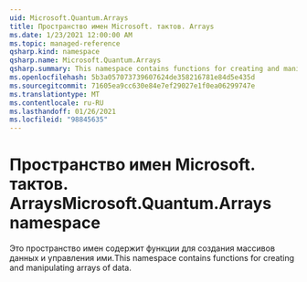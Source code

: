 ```yaml
---
uid: Microsoft.Quantum.Arrays
title: Пространство имен Microsoft. тактов. Arrays
ms.date: 1/23/2021 12:00:00 AM
ms.topic: managed-reference
qsharp.kind: namespace
qsharp.name: Microsoft.Quantum.Arrays
qsharp.summary: This namespace contains functions for creating and manipulating arrays of data.
ms.openlocfilehash: 5b3a057073739607624de358216781e84d5e435d
ms.sourcegitcommit: 71605ea9cc630e84e7ef29027e1f0ea06299747e
ms.translationtype: MT
ms.contentlocale: ru-RU
ms.lasthandoff: 01/26/2021
ms.locfileid: "98845635"
---
```

# <a name="microsoftquantumarrays-namespace"></a><span data-ttu-id="6b414-102">Пространство имен Microsoft. тактов. Arrays</span><span class="sxs-lookup"><span data-stu-id="6b414-102">Microsoft.Quantum.Arrays namespace</span></span>

<span data-ttu-id="6b414-103">Это пространство имен содержит функции для создания массивов данных и управления ими.</span><span class="sxs-lookup"><span data-stu-id="6b414-103">This namespace contains functions for creating and manipulating arrays of data.</span></span>

